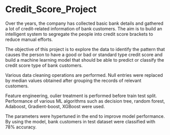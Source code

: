 # Credit_Score_Project

Over the years, the company has collected basic bank details and gathered a lot of credit-related information of bank customers.
The aim is to build an intelligent system to segregate the people into credit score brackets to reduce manual efforts.

The objective of this project is to explore the data to identify the pattern that causes the person to have a good or bad or standard type credit score and build a machine
learning model that should be able to predict or classify the credit score type of bank customers. 

Various data cleaning operations are performed. Null entries were replaced by median values obtained after grouping the records of relevant customers.

Feature engineering, oulier treatment is performed before train test split. Performance of various ML algorithms such as decision tree, random forest, Adaboost, Gradient-boost, XGBoost were used.

The parameters were hypertuned in the end to improve model performance. By using the model, bank customers in test dataset were classified with 78% accuracy.
